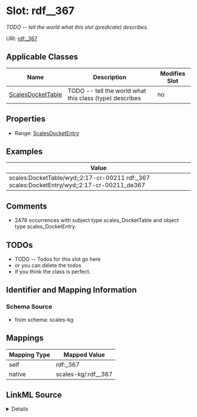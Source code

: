 

# Slot: rdf__367


_TODO -- tell the world what this slot (predicate) describes._





URI: [rdf:_367](http://www.w3.org/1999/02/22-rdf-syntax-ns#_367)



<!-- no inheritance hierarchy -->





## Applicable Classes

| Name | Description | Modifies Slot |
| --- | --- | --- |
| [ScalesDocketTable](../classes/ScalesDocketTable.md) | TODO -- tell the world what this class (type) describes |  no  |







## Properties

* Range: [ScalesDocketEntry](../classes/ScalesDocketEntry.md)






## Examples

| Value |
| --- |
| scales:DocketTable/wyd;;2:17-cr-00211 rdf:_367 scales:DocketEntry/wyd;;2:17-cr-00211_de367 |

## Comments

* 2478 occurrences with subject type scales_DocketTable and object type scales_DocketEntry.

## TODOs

* TODO -- Todos for this slot go here
* or you can delete the todos
* if you think the class is perfect.

## Identifier and Mapping Information







### Schema Source


* from schema: scales-kg




## Mappings

| Mapping Type | Mapped Value |
| ---  | ---  |
| self | rdf:_367 |
| native | scales-kg/:rdf__367 |




## LinkML Source

<details>
```yaml
name: rdf__367
description: TODO -- tell the world what this slot (predicate) describes.
todos:
- TODO -- Todos for this slot go here
- or you can delete the todos
- if you think the class is perfect.
comments:
- 2478 occurrences with subject type scales_DocketTable and object type scales_DocketEntry.
examples:
- value: scales:DocketTable/wyd;;2:17-cr-00211 rdf:_367 scales:DocketEntry/wyd;;2:17-cr-00211_de367
from_schema: scales-kg
rank: 1000
slot_uri: rdf:_367
alias: rdf__367
domain_of:
- scales_DocketTable
range: scales_DocketEntry

```
</details>